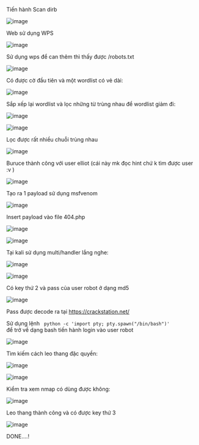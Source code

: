 
Tiến hành Scan dirb

![image](https://user-images.githubusercontent.com/72652376/126429754-d2a78bf4-9a24-4f74-906c-5d99db1f1ab5.png)

Web sử dụng WPS

![image](https://user-images.githubusercontent.com/72652376/126429729-307948b9-9ba3-4cc9-a4ea-467fd76dba19.png)

Sử dụng wps để can thêm thì thấy được /robots.txt

![image](https://user-images.githubusercontent.com/72652376/126429481-b9ebcccb-b6e6-4013-84d5-16e5d4983e04.png)

Có được cờ đầu tiên và một wordlist có vẻ dài:

![image](https://user-images.githubusercontent.com/72652376/126429536-59cf65c2-a23c-4038-9ef8-08e6f7874561.png)


Sắp xếp lại wordlist và lọc những từ trùng nhau để wordlist giảm đi:

![image](https://user-images.githubusercontent.com/72652376/126425224-ab306e29-a694-4e3d-81ab-9fa23d2d4a1d.png)

![image](https://user-images.githubusercontent.com/72652376/126425290-a8edb7d0-025d-4430-8b8d-f10c1defe878.png)

Lọc được rất nhiều chuỗi trùng nhau

![image](https://user-images.githubusercontent.com/72652376/126425328-1ef14a6f-73d2-4ccb-b055-78a0f55ac8d0.png)

Buruce thành công với user elliot (cái này mk đọc hint chứ k tìm được user :v )

![image](https://user-images.githubusercontent.com/72652376/126425388-75cc1bd0-e520-4f25-b173-7c5f77b6397d.png)

Tạo ra 1 payload sử dụng msfvenom 

![image](https://user-images.githubusercontent.com/72652376/126428288-a38667e8-3f20-4006-8af5-b785f1f15995.png)

Insert payload vào file 404.php

![image](https://user-images.githubusercontent.com/72652376/126428410-36cbbe57-081c-442e-8876-e4135a74ec58.png)

![image](https://user-images.githubusercontent.com/72652376/126428445-4ead7ea1-742c-4d11-b9be-1a7dcdb3aca9.png)

Tại kali sử dụng multi/handler lắng nghe:

![image](https://user-images.githubusercontent.com/72652376/126428523-09c2bb5e-89a3-49ca-8c32-b276e50bedc6.png)

![image](https://user-images.githubusercontent.com/72652376/126428614-a30e2867-b3e4-479b-bcef-6bb05fefa0a7.png)

Có key thứ 2 và pass của user robot ở dạng md5 

![image](https://user-images.githubusercontent.com/72652376/126428664-8c310603-1027-4dd2-9ae2-0860af15dad2.png)

Pass được decode ra tại https://crackstation.net/

Sử dụng lệnh <code> python -c 'import pty; pty.spawn("/bin/bash")' </code> để trở về dạng bash tiến hành login vào user robot

![image](https://user-images.githubusercontent.com/72652376/126428745-ae69eb7f-f9c8-4a4d-9cb3-a5033e5d40af.png)

Tìm kiếm cách leo thang đặc quyền:

![image](https://user-images.githubusercontent.com/72652376/126428930-9d7d43f7-730f-424d-b841-599343e30c88.png)

![image](https://user-images.githubusercontent.com/72652376/126428969-9bd17ce3-e9b1-4f9c-9140-88be30d593c4.png)

Kiểm tra xem nmap có dùng được không:

![image](https://user-images.githubusercontent.com/72652376/126429019-5427199a-43f6-4236-bf04-19e7529cd4e2.png)

Leo thang thành công và có được key thứ 3

![image](https://user-images.githubusercontent.com/72652376/126429359-d9e83e1c-7cbc-4fb2-8f60-4107fe784f2f.png)


DONE....!

